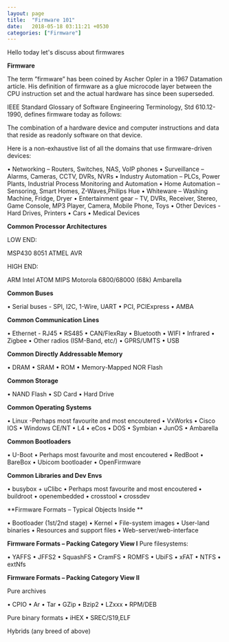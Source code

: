 ```yaml
---
layout: page
title:  "Firmware 101"
date:   2018-05-18 03:11:21 +0530
categories: ["Firmware"]
---
```




Hello today let's discuss about firmwares

**Firmware**

The term ”firmware” has been coined by Ascher Opler in a 1967 Datamation article. His definition of firmware as a glue microcode layer between the CPU instruction set and the actual hardware has since been superseded.

IEEE Standard Glossary of Software Engineering Terminology, Std 610.12-1990, defines firmware today as follows:

The combination of a hardware device and computer instructions and data that reside as readonly software on that device.

Here is a non-exhaustive list of all the domains that use firmware-driven devices:

• Networking – Routers, Switches, NAS, VoIP phones
• Surveillance – Alarms, Cameras, CCTV, DVRs, NVRs
• Industry Automation – PLCs, Power Plants, Industrial Process Monitoring and Automation
• Home Automation – Sensoring, Smart Homes, Z-Waves,Philips Hue
• Whiteware – Washing Machine, Fridge, Dryer
• Entertainment gear – TV, DVRs, Receiver, Stereo, Game Console, MP3 Player, Camera, Mobile Phone, Toys
• Other Devices - Hard Drives, Printers
• Cars
• Medical Devices

**Common Processor Architectures**

LOW END:

MSP430
8051
ATMEL AVR

HIGH END:

ARM
Intel ATOM
MIPS
Motorola 6800/68000 (68k)
Ambarella

**Common Buses**

• Serial buses - SPI, I2C, 1-Wire, UART
• PCI, PCIExpress
• AMBA

**Common Communication Lines**

• Ethernet - RJ45
• RS485
• CAN/FlexRay
• Bluetooth
• WIFI
• Infrared
• Zigbee
• Other radios (ISM-Band, etc/)
• GPRS/UMTS
• USB

**Common Directly Addressable Memory**

• DRAM
• SRAM
• ROM
• Memory-Mapped NOR Flash

**Common Storage**

• NAND Flash
• SD Card
• Hard Drive

**Common Operating Systems**

• Linux -Perhaps most favourite and most encoutered
• VxWorks
• Cisco IOS
• Windows CE/NT
• L4
• eCos
• DOS
• Symbian
• JunOS
• Ambarella

**Common Bootloaders**

• U-Boot
• Perhaps most favourite and most encoutered
• RedBoot
• BareBox
• Ubicom bootloader
• OpenFirmware

**Common Libraries and Dev Envs**

• busybox + uClibc
• Perhaps most favourite and most encoutered
• buildroot
• openembedded
• crosstool
• crossdev

**Firmware Formats – Typical Objects Inside **

• Bootloader (1st/2nd stage)
• Kernel
• File-system images
• User-land binaries
• Resources and support files
• Web-server/web-interface

**Firmware Formats – Packing Category View I**
 Pure filesystems:
 
• YAFFS
• JFFS2
• SquashFS
• CramFS
• ROMFS
• UbiFS
• xFAT
• NTFS
• extNfs

**Firmware Formats – Packing Category View II**

Pure archives

• CPIO
• Ar
• Tar
• GZip
• Bzip2
• LZxxx
• RPM/DEB

Pure binary formats
• iHEX
• SREC/S19,ELF


Hybrids (any breed of above)

